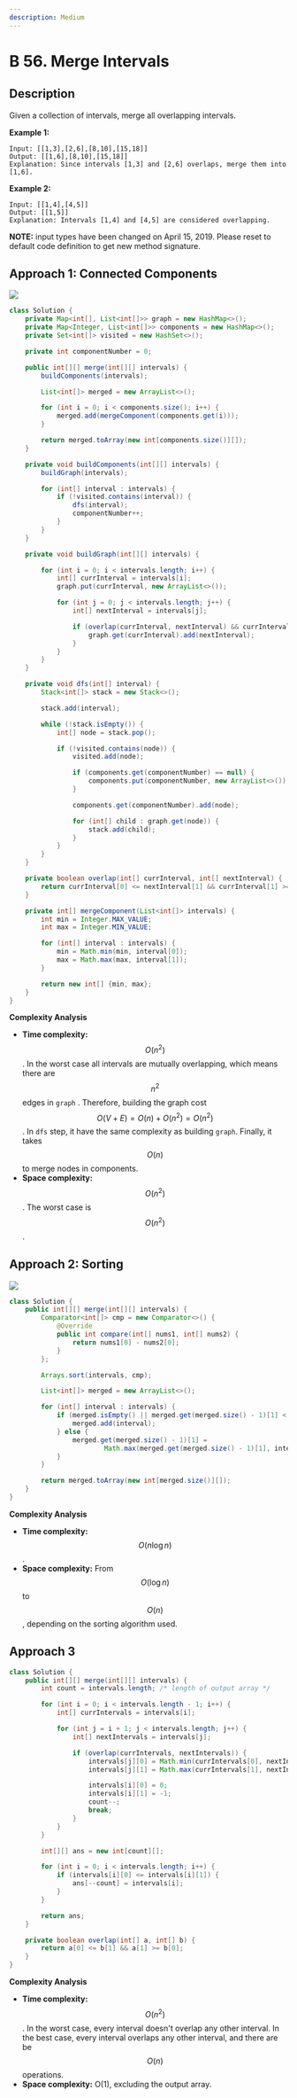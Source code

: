 ```yaml
---
description: Medium
---
```


# B 56. Merge Intervals

## Description

Given a collection of intervals, merge all overlapping intervals.

**Example 1:**

```text
Input: [[1,3],[2,6],[8,10],[15,18]]
Output: [[1,6],[8,10],[15,18]]
Explanation: Since intervals [1,3] and [2,6] overlaps, merge them into [1,6].
```

**Example 2:**

```text
Input: [[1,4],[4,5]]
Output: [[1,5]]
Explanation: Intervals [1,4] and [4,5] are considered overlapping.
```

**NOTE:** input types have been changed on April 15, 2019. Please reset to default code definition to get new method signature.

## Approach 1: Connected Components

![](../../../.gitbook/assets/image%20%2880%29.png)

```java
class Solution {
    private Map<int[], List<int[]>> graph = new HashMap<>();
    private Map<Integer, List<int[]>> components = new HashMap<>();
    private Set<int[]> visited = new HashSet<>();

    private int componentNumber = 0;

    public int[][] merge(int[][] intervals) {
        buildComponents(intervals);

        List<int[]> merged = new ArrayList<>();

        for (int i = 0; i < components.size(); i++) {
            merged.add(mergeComponent(components.get(i)));
        }

        return merged.toArray(new int[components.size()][]);
    }

    private void buildComponents(int[][] intervals) {
        buildGraph(intervals);

        for (int[] interval : intervals) {
            if (!visited.contains(interval)) {
                dfs(interval);
                componentNumber++;
            }
        }
    }

    private void buildGraph(int[][] intervals) {

        for (int i = 0; i < intervals.length; i++) {
            int[] currInterval = intervals[i];
            graph.put(currInterval, new ArrayList<>());

            for (int j = 0; j < intervals.length; j++) {
                int[] nextInterval = intervals[j];

                if (overlap(currInterval, nextInterval) && currInterval != nextInterval) {
                    graph.get(currInterval).add(nextInterval);
                }
            }
        }
    }

    private void dfs(int[] interval) {
        Stack<int[]> stack = new Stack<>();

        stack.add(interval);

        while (!stack.isEmpty()) {
            int[] node = stack.pop();

            if (!visited.contains(node)) {
                visited.add(node);

                if (components.get(componentNumber) == null) {
                    components.put(componentNumber, new ArrayList<>());
                }

                components.get(componentNumber).add(node);

                for (int[] child : graph.get(node)) {
                    stack.add(child);
                }
            }
        }
    }

    private boolean overlap(int[] currInterval, int[] nextInterval) {
        return currInterval[0] <= nextInterval[1] && currInterval[1] >= nextInterval[0];
    }

    private int[] mergeComponent(List<int[]> intervals) {
        int min = Integer.MAX_VALUE;
        int max = Integer.MIN_VALUE;

        for (int[] interval : intervals) {
            min = Math.min(min, interval[0]);
            max = Math.max(max, interval[1]);
        }

        return new int[] {min, max};
    }
}
```

**Complexity Analysis**

* **Time complexity:** $$O(n^2)$$. In the worst case all intervals are mutually overlapping, which means there are $$n^2$$ edges in `graph` . Therefore, building the graph cost $$O(V+E) = O(n) + O(n^2) = O(n^2)$$. In `dfs` step, it have the same complexity as building `graph`. Finally, it takes $$O(n)$$ to merge nodes in components.
* **Space complexity:** $$O(n^2)$$. The worst case is $$O(n^2)$$.

## Approach 2: Sorting

![](../../../.gitbook/assets/image%20%2881%29.png)

```java
class Solution {
    public int[][] merge(int[][] intervals) {
        Comparator<int[]> cmp = new Comparator<>() {
            @Override
            public int compare(int[] nums1, int[] nums2) {
                return nums1[0] - nums2[0];
            }
        };

        Arrays.sort(intervals, cmp);

        List<int[]> merged = new ArrayList<>();

        for (int[] interval : intervals) {
            if (merged.isEmpty() || merged.get(merged.size() - 1)[1] < interval[0]) {
                merged.add(interval);
            } else {
                merged.get(merged.size() - 1)[1] =
                        Math.max(merged.get(merged.size() - 1)[1], interval[1]);
            }
        }

        return merged.toArray(new int[merged.size()][]);
    }
}
```

**Complexity Analysis**

* **Time complexity:** $$O(n\log{n})$$.
* **Space complexity:** From $$O(\log{n})$$ to $$O(n)$$, depending on the sorting algorithm used.

## Approach 3

```java
class Solution {
    public int[][] merge(int[][] intervals) {
        int count = intervals.length; /* length of output array */

        for (int i = 0; i < intervals.length - 1; i++) {
            int[] currIntervals = intervals[i];

            for (int j = i + 1; j < intervals.length; j++) {
                int[] nextIntervals = intervals[j];

                if (overlap(currIntervals, nextIntervals)) {
                    intervals[j][0] = Math.min(currIntervals[0], nextIntervals[0]);
                    intervals[j][1] = Math.max(currIntervals[1], nextIntervals[1]);

                    intervals[i][0] = 0;
                    intervals[i][1] = -1;
                    count--;
                    break;
                }
            }
        }

        int[][] ans = new int[count][];

        for (int i = 0; i < intervals.length; i++) {
            if (intervals[i][0] <= intervals[i][1]) {
                ans[--count] = intervals[i];
            }
        }

        return ans;
    }

    private boolean overlap(int[] a, int[] b) {
        return a[0] <= b[1] && a[1] >= b[0];
    }
}
```

**Complexity Analysis**

* **Time complexity:** $$O(n^2)$$. In the worst case, every interval doesn't overlap any other interval. In the best case, every interval overlaps any other interval, and there are be $$O(n)$$ operations.
* **Space complexity:** O\(1\), excluding the output array.

